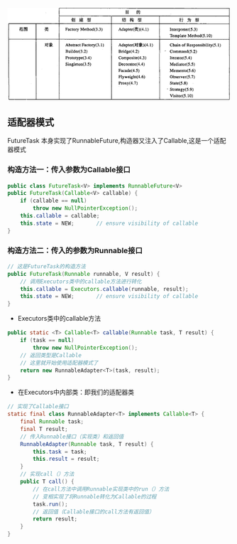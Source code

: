 ![](/Jvav/img/designPatternsCategory.png)

## 适配器模式

FutureTask 本身实现了RunnableFuture,构造器又注入了Callable,这是一个适配器模式

### 构造方法一：传入参数为Callable接口

```java
public class FutureTask<V> implements RunnableFuture<V> 
public FutureTask(Callable<V> callable) {
    if (callable == null)
        throw new NullPointerException();
    this.callable = callable;
    this.state = NEW;       // ensure visibility of callable
}
```

### 构造方法二：传入的参数为Runnable接口

```java
// 这是FutureTask的构造方法
public FutureTask(Runnable runnable, V result) {
    // 调用Executors类中的callable方法进行转化
    this.callable = Executors.callable(runnable, result);
    this.state = NEW;       // ensure visibility of callable
}
```

- Executors类中的callable方法

```java
public static <T> Callable<T> callable(Runnable task, T result) {
    if (task == null)
        throw new NullPointerException();
    // 返回类型是Callable
    // 这里就开始使用适配器模式了
    return new RunnableAdapter<T>(task, result);
}
```

- 在Executors中内部类：即我们的适配器类

```java
// 实现了Callable接口
static final class RunnableAdapter<T> implements Callable<T> {
    final Runnable task;
    final T result;
    // 传入Runnable接口（实现类）和返回值
    RunnableAdapter(Runnable task, T result) {
        this.task = task;
        this.result = result;
    }
    // 实现call（）方法
    public T call() {
        // 在call方法中调用Runnable实现类中的run（）方法
        // 变相实现了将Runnable转化为Callable的过程
        task.run();
        // 返回值（Callable接口的call方法有返回值）
        return result;
    }
}
```